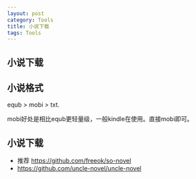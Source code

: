 ```yaml
---
layout: post
category: Tools
title: 小说下载
tags: Tools
---
```


## 小说下载

## 小说格式



equb > mobi > txt.

mobi好处是相比equb更轻量级，一般kindle在使用。直接mobi即可。





## 小说下载

- 推荐  https://github.com/freeok/so-novel
- https://github.com/uncle-novel/uncle-novel